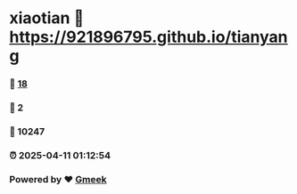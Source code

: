 # xiaotian :link: https://921896795.github.io/tianyang 
### :page_facing_up: [18](https://921896795.github.io/tianyang/tag.html) 
### :speech_balloon: 2 
### :hibiscus: 10247 
### :alarm_clock: 2025-04-11 01:12:54 
### Powered by :heart: [Gmeek](https://github.com/Meekdai/Gmeek)
